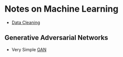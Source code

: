 # Notes on Machine Learning

* [Data Cleaning](data-cleaning.ipynb)

## Generative Adversarial Networks

* Very Simple [GAN](https://nbviewer.jupyter.org/github/thomd/on-machine-learning/blob/main/simple-gan.ipynb)
